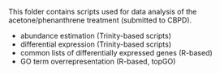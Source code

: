 This folder contains scripts used for data analysis of the acetone/phenanthrene treatment (submitted to CBPD). 

* abundance estimation (Trinity-based scripts)
* differential expression (Trinity-based scripts)
* common lists of differentially expressed genes (R-based)
* GO term overrepresentation (R-based, topGO)
